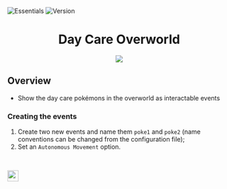 ![Essentials](https://badgen.net/badge/Essentials/21.1/orange)
![Version](https://badgen.net/badge/Version/1.0.0/cyan)


<h1 align="center">Day Care Overworld</h1>

<p align="center">
<img src="https://user-images.githubusercontent.com/63038410/188286454-5803e256-f1fc-4a1e-8512-94a99d288551.gif">
</p>

## Overview
- Show the day care pokémons in the overworld as interactable events

### Creating the events
1. Create two new events and name them `poke1` and `poke2` (name conventions can be changed from the configuration file);
2. Set an `Autonomous Movement` option.

<br>

<a href="https://github.com/MickTK/PE-Day-Care-Overworld"><img width="25px" src="https://user-images.githubusercontent.com/63038410/277105894-4c82662e-5d30-4d2f-b2bc-4a73fc8a1837.png"></a>
